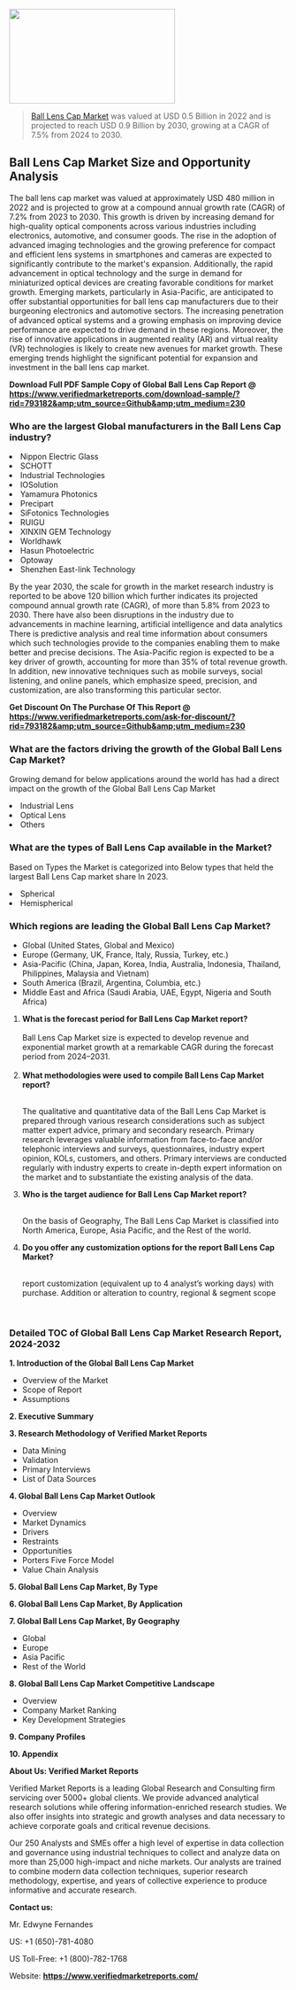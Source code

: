 <img src="https://ffe5etoiles.com/wp-content/uploads/2024/12/MST1-300x171.png" alt="" width="300" height="171" class="alignnone size-medium wp-image-20088" /><blockquote><p><p><a href="https://www.verifiedmarketreports.com/download-sample/?rid=793182&utm_source=Github&utm_medium=230" target="_blank">Ball Lens Cap Market</a> was valued at USD 0.5 Billion in 2022 and is projected to reach USD 0.9 Billion by 2030, growing at a CAGR of 7.5% from 2024 to 2030.</p></blockquote><p><h2>Ball Lens Cap Market Size and Opportunity Analysis</h2> The ball lens cap market was valued at approximately USD 480 million in 2022 and is projected to grow at a compound annual growth rate (CAGR) of 7.2% from 2023 to 2030. This growth is driven by increasing demand for high-quality optical components across various industries including electronics, automotive, and consumer goods. The rise in the adoption of advanced imaging technologies and the growing preference for compact and efficient lens systems in smartphones and cameras are expected to significantly contribute to the market's expansion. Additionally, the rapid advancement in optical technology and the surge in demand for miniaturized optical devices are creating favorable conditions for market growth. Emerging markets, particularly in Asia-Pacific, are anticipated to offer substantial opportunities for ball lens cap manufacturers due to their burgeoning electronics and automotive sectors. The increasing penetration of advanced optical systems and a growing emphasis on improving device performance are expected to drive demand in these regions. Moreover, the rise of innovative applications in augmented reality (AR) and virtual reality (VR) technologies is likely to create new avenues for market growth. These emerging trends highlight the significant potential for expansion and investment in the ball lens cap market. </p><p class=""><strong>Download Full PDF Sample Copy of Global Ball Lens Cap Report @ <a href="https://www.verifiedmarketreports.com/download-sample/?rid=793182&amp;utm_source=Github&amp;utm_medium=230" target="_blank">https://www.verifiedmarketreports.com/download-sample/?rid=793182&amp;utm_source=Github&amp;utm_medium=230</a></strong></p><h3 id="" class="">Who are the largest Global manufacturers in the Ball Lens Cap industry?</h3><p><li>Nippon Electric Glass</li><li> SCHOTT</li><li> Industrial Technologies</li><li> IOSolution</li><li> Yamamura Photonics</li><li> Precipart</li><li> SiFotonics Technologies</li><li> RUIGU</li><li> XINXIN GEM Technology</li><li> Worldhawk</li><li> Hasun Photoelectric</li><li> Optoway</li><li> Shenzhen East-link Technology</li></p><div class=""><div class="" dir="" data-message-author-role="" data-message-id="" data-message-model-slug=""><div class=""><div class=""><div class=""><div class="" dir="" data-message-author-role="" data-message-id="" data-message-model-slug=""><div class=""><div class=""><p>By the year 2030, the scale for growth in the market research industry is reported to be above 120 billion which further indicates its projected compound annual growth rate (CAGR), of more than 5.8% from 2023 to 2030. There have also been disruptions in the industry due to advancements in machine learning, artificial intelligence and data analytics There is predictive analysis and real time information about consumers which such technologies provide to the companies enabling them to make better and precise decisions. The Asia-Pacific region is expected to be a key driver of growth, accounting for more than 35% of total revenue growth. In addition, new innovative techniques such as mobile surveys, social listening, and online panels, which emphasize speed, precision, and customization, are also transforming this particular sector.</p><p><strong>Get Discount On The Purchase Of This Report @&nbsp; <a href="https://www.verifiedmarketreports.com/ask-for-discount/?rid=793182&amp;utm_source=Github&amp;utm_medium=230" target="_blank">https://www.verifiedmarketreports.com/ask-for-discount/?rid=793182&amp;utm_source=Github&amp;utm_medium=230</a></strong></p></div></div></div></div></div></div></div></div><h3 id="" class="">What are the factors driving the growth of the Global Ball Lens Cap Market?</h3><p id="" class="">Growing demand for below applications around the world has had a direct impact on the growth of the Global Ball Lens Cap Market</p><p id="" class=""><li>Industrial Lens</li><li> Optical Lens</li><li> Others</li></p><h3 id="" class="">What are the types of Ball Lens Cap available in the Market?</h3><p id="" class="">Based on Types the Market is categorized into Below types that held the largest Ball Lens Cap market share In 2023.</p><p id="" class=""><li>Spherical</li><li> Hemispherical</li></p><h3 id="" class="">Which regions are leading the Global Ball Lens Cap Market?</h3><ul><li>Global (United States, Global and Mexico)</li><li>Europe (Germany, UK, France, Italy, Russia, Turkey, etc.)</li><li>Asia-Pacific (China, Japan, Korea, India, Australia, Indonesia, Thailand, Philippines, Malaysia and Vietnam)</li><li>South America (Brazil, Argentina, Columbia, etc.)</li><li>Middle East and Africa (Saudi Arabia, UAE, Egypt, Nigeria and South Africa)</li></ul><p><ol><li><strong>What is the forecast period for Ball Lens Cap Market report?<br /></strong><br /><span data-sheets-root="1" data-sheets-value="{&quot;1&quot;:2,&quot;2&quot;:&quot;XXXX size is expected to develop revenue and exponential market growth at a remarkable CAGR during the forecast period from 2024&ndash;2030.&quot;}" data-sheets-userformat="{&quot;2&quot;:12674,&quot;4&quot;:{&quot;1&quot;:2,&quot;2&quot;:16776960},&quot;10&quot;:2,&quot;11&quot;:0,&quot;15&quot;:&quot;Arial&quot;,&quot;16&quot;:12}">Ball Lens Cap Market size is expected to develop revenue and exponential market growth at a remarkable CAGR during the forecast period from 2024&ndash;2031.</span><br /><br /></li><li><strong>What methodologies were used to compile Ball Lens Cap Market report?<br /><br /></strong><p>The qualitative and quantitative data of the&nbsp;Ball Lens Cap Market is prepared through various research considerations such as subject matter expert advice, primary and secondary research. Primary research leverages valuable information from face-to-face and/or telephonic interviews and surveys, questionnaires, industry expert opinion, KOLs, customers, and others. Primary interviews are conducted regularly with industry experts to create in-depth expert information on the market and to substantiate the existing analysis of the data.&nbsp;</p></li><li><strong>Who is the target audience for Ball Lens Cap Market report?<br /><br /></strong><p>On the basis of Geography, The&nbsp;Ball Lens Cap Market is classified into North America, Europe, Asia Pacific, and the Rest of the world.</p></li><li><strong>Do you offer any customization options for the report Ball Lens Cap Market?<br /><br /></strong><p>report customization (equivalent up to 4 analyst&rsquo;s working days) with purchase. Addition or alteration to country, regional &amp; segment scope</p><p>&nbsp;</p></li></ol></p><h3 id="" class="">Detailed TOC of Global Ball Lens Cap Market Research Report, 2024-2032</h3><p id="" class=""><strong>1. Introduction of the Global Ball Lens Cap Market</strong></p><ul><li>Overview of the Market</li><li>Scope of Report</li><li>Assumptions</li></ul><p id="" class=""><strong>2. Executive Summary</strong></p><p id="" class=""><strong>3. Research Methodology of&nbsp;Verified Market Reports</strong></p><ul><li>Data Mining</li><li>Validation</li><li>Primary Interviews</li><li>List of Data Sources</li></ul><p id="" class=""><strong>4. Global Ball Lens Cap Market Outlook</strong></p><ul><li>Overview</li><li>Market Dynamics</li><li>Drivers</li><li>Restraints</li><li>Opportunities</li><li>Porters Five Force Model</li><li>Value Chain Analysis</li></ul><p id="" class=""><strong>5. Global Ball Lens Cap Market, By&nbsp;Type</strong></p><p id="" class=""><strong>6. Global Ball Lens Cap Market, By Application</strong></p><p id="" class=""><strong>7. Global Ball Lens Cap Market, By Geography</strong></p><ul><li>Global</li><li>Europe</li><li>Asia Pacific</li><li>Rest of the World</li></ul><p id="" class=""><strong>8. Global Ball Lens Cap Market Competitive Landscape</strong></p><ul><li>Overview</li><li>Company Market Ranking</li><li>Key Development Strategies</li></ul><p id="" class=""><strong>9. Company Profiles</strong></p><p id="" class=""><strong>10. Appendix</strong></p><p id="" class=""><strong>About Us: Verified Market Reports</strong></p><p id="" class="">Verified Market Reports is a leading Global Research and Consulting firm servicing over 5000+ global clients. We provide advanced analytical research solutions while offering information-enriched research studies. We also offer insights into strategic and growth analyses and data necessary to achieve corporate goals and critical revenue decisions.</p><p id="" class="">Our 250 Analysts and SMEs offer a high level of expertise in data collection and governance using industrial techniques to collect and analyze data on more than 25,000 high-impact and niche markets. Our analysts are trained to combine modern data collection techniques, superior research methodology, expertise, and years of collective experience to produce informative and accurate research.</p><p id="" class=""><strong>Contact us:</strong></p><p id="" class="">Mr. Edwyne Fernandes</p><p id="" class="">US: +1 (650)-781-4080</p><p id="" class="">US Toll-Free: +1 (800)-782-1768</p><p id="" class="">Website: <a target="" data-test-app-aware-link=""><strong>https://www.verifiedmarketreports.com/</strong></a></p>
